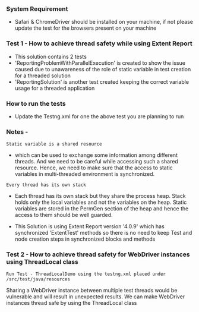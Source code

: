 ### System Requirement
- Safari & ChromeDriver should be installed on your machine, if not please update the test for the browsers present on your machine

### Test 1 - How to achieve thread safety while using Extent Report
- This solution contains 2 tests
- 'ReportingProblemWithParallelExecution' is created to show the issue caused due to unawareness of the role of static variable
in test creation for a threaded solution
-  'ReportingSolution' is another test created keeping the correct variable usage for a threaded application

### How to run the tests
- Update the Testng.xml for one the above test you are planning to run

### Notes -

`Static variable is a shared resource`
- which can be used to exchange some information among different threads.
And we need to be careful while accessing such a shared resource. Hence, we need to make sure that the access to static variables in multi-threaded environment is synchronized.

`Every thread has its own stack`
- Each thread has its own stack but they share the process heap.
Stack holds only the local variables and not the variables on the heap. Static variables are stored in the PermGen section of the heap and hence the access to them should be well guarded.

- This Solution is using Extent Report version '4.0.9' which has synchronized 'ExtentTest' methods so there is no need to keep Test and node creation steps in synchronized blocks and methods

### Test 2 - How to achieve thread safety for WebDriver instances using ThreadLocal class
`Run Test - ThreadLocalDemo using the testng.xml placed under /src/test/java/resources`

Sharing a WebDriver instance between multiple test threads would be vulnerable and will result in unexpected results. We can make WebDriver instances thread safe by using the ThreadLocal class